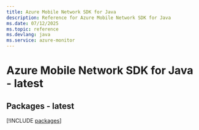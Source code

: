 ```yaml
---
title: Azure Mobile Network SDK for Java
description: Reference for Azure Mobile Network SDK for Java
ms.date: 07/12/2025
ms.topic: reference
ms.devlang: java
ms.service: azure-monitor
---
```

# Azure Mobile Network SDK for Java - latest
## Packages - latest
[!INCLUDE [packages](mobile-network-index.md)]